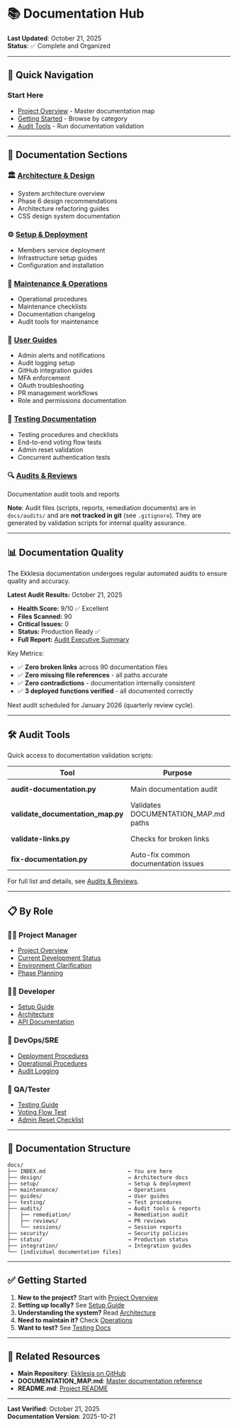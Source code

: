 # 📚 Documentation Hub

**Last Updated**: October 21, 2025  
**Status**: ✅ Complete and Organized

---

## 🚀 Quick Navigation

### Start Here
- [Project Overview](../DOCUMENTATION_MAP.md) - Master documentation map
- [Getting Started](#documentation-sections) - Browse by category
- [Audit Tools](./audits/INDEX.md) - Run documentation validation

---

## 📂 Documentation Sections

### 🏛️ [Architecture & Design](./design/INDEX.md)
- System architecture overview
- Phase 6 design recommendations
- Architecture refactoring guides
- CSS design system documentation

### ⚙️ [Setup & Deployment](./setup/INDEX.md)
- Members service deployment
- Infrastructure setup guides
- Configuration and installation

### 🔧 [Maintenance & Operations](./maintenance/INDEX.md)
- Operational procedures
- Maintenance checklists
- Documentation changelog
- Audit tools for maintenance

### 📖 [User Guides](./guides/INDEX.md)
- Admin alerts and notifications
- Audit logging setup
- GitHub integration guides
- MFA enforcement
- OAuth troubleshooting
- PR management workflows
- Role and permissions documentation

### 🧪 [Testing Documentation](./testing/INDEX.md)
- Testing procedures and checklists
- End-to-end voting flow tests
- Admin reset validation
- Concurrent authentication tests

### 🔍 [Audits & Reviews](./audits/INDEX.md)
Documentation audit tools and reports

**Note**: Audit files (scripts, reports, remediation documents) are in `docs/audits/` and are **not tracked in git** (see `.gitignore`). They are generated by validation scripts for internal quality assurance.

---

## 📊 Documentation Quality

The Ekklesia documentation undergoes regular automated audits to ensure quality and accuracy.

**Latest Audit Results:** October 21, 2025
- **Health Score:** 9/10 ✅ Excellent
- **Files Scanned:** 90
- **Critical Issues:** 0
- **Status:** Production Ready ✅
- **Full Report:** [Audit Executive Summary](audits/audit-2025-10-21/EXECUTIVE_SUMMARY.md)

Key Metrics:
- ✅ **Zero broken links** across 90 documentation files
- ✅ **Zero missing file references** - all paths accurate
- ✅ **Zero contradictions** - documentation internally consistent
- ✅ **3 deployed functions verified** - all documented correctly

Next audit scheduled for January 2026 (quarterly review cycle).

---

## 🛠️ Audit Tools

Quick access to documentation validation scripts:

| Tool | Purpose | Location |
|------|---------|----------|
| **audit-documentation.py** | Main documentation audit | Root directory |
| **validate_documentation_map.py** | Validates DOCUMENTATION_MAP.md paths | Root directory |
| **validate-links.py** | Checks for broken links | Root directory |
| **fix-documentation.py** | Auto-fix common documentation issues | Root directory |

For full list and details, see [Audits & Reviews](./audits/INDEX.md).

---

## 📋 By Role

### 👨‍💼 Project Manager
- [Project Overview](../DOCUMENTATION_MAP.md)
- [Current Development Status](./status/CURRENT_DEVELOPMENT_STATUS.md)
- [Environment Clarification](./ENVIRONMENT_CLARIFICATION.md)
- [Phase Planning](./ARCHITECTURE_DESIGN_PHASE6.md)

### 👨‍💻 Developer
- [Setup Guide](./setup/MEMBERS_DEPLOYMENT_GUIDE.md)
- [Architecture](./design/SYSTEM_ARCHITECTURE_OVERVIEW.md)
- [API Documentation](./ARCHITECTURE_RECOMMENDATIONS.md)

### 🔐 DevOps/SRE
- [Deployment Procedures](./setup/MEMBERS_DEPLOYMENT_GUIDE.md)
- [Operational Procedures](./maintenance/OPERATIONAL_PROCEDURES.md)
- [Audit Logging](./guides/AUDIT_LOGGING.md)

### 🧪 QA/Tester
- [Testing Guide](./testing/TESTING_GUIDE.md)
- [Voting Flow Test](./testing/END_TO_END_VOTING_FLOW_TEST.md)
- [Admin Reset Checklist](./testing/ADMIN_RESET_CHECKLIST.md)

---

## 🔄 Documentation Structure

```
docs/
├── INDEX.md                          ← You are here
├── design/                           → Architecture docs
├── setup/                            → Setup & deployment
├── maintenance/                      → Operations
├── guides/                           → User guides
├── testing/                          → Test procedures
├── audits/                           → Audit tools & reports
│   ├── remediation/                  → Remediation audit
│   ├── reviews/                      → PR reviews
│   └── sessions/                     → Session reports
├── security/                         → Security policies
├── status/                           → Production status
├── integration/                      → Integration guides
└── [individual documentation files]
```

---

## ✅ Getting Started

1. **New to the project?** Start with [Project Overview](../DOCUMENTATION_MAP.md)
2. **Setting up locally?** See [Setup Guide](./setup/MEMBERS_DEPLOYMENT_GUIDE.md)
3. **Understanding the system?** Read [Architecture](./design/SYSTEM_ARCHITECTURE_OVERVIEW.md)
4. **Need to maintain it?** Check [Operations](./maintenance/OPERATIONAL_PROCEDURES.md)
5. **Want to test?** See [Testing Docs](./testing/INDEX.md)

---

## 🔗 Related Resources

- **Main Repository**: [Ekklesia on GitHub](https://github.com/sosialistaflokkurinn/ekklesia)
- **DOCUMENTATION_MAP.md**: [Master documentation reference](../DOCUMENTATION_MAP.md)
- **README.md**: [Project README](../README.md)

---

**Last Verified**: October 21, 2025  
**Documentation Version**: 2025-10-21
